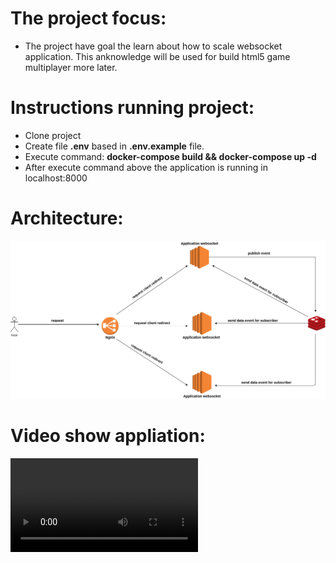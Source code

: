 The project focus:
===================
 - The project have goal the learn about how to scale websocket application. This anknowledge
 will be used for build html5 game multiplayer more later.

Instructions running project:
==============================

- Clone project
- Create file **.env** based in **.env.example** file.
- Execute command: **docker-compose build && docker-compose up -d**
- After execute command above the application is running in localhost:8000


Architecture:
===============
![architecture](./arquitetura.png)

Video show appliation:
=======================
![video](./video.mp4)

